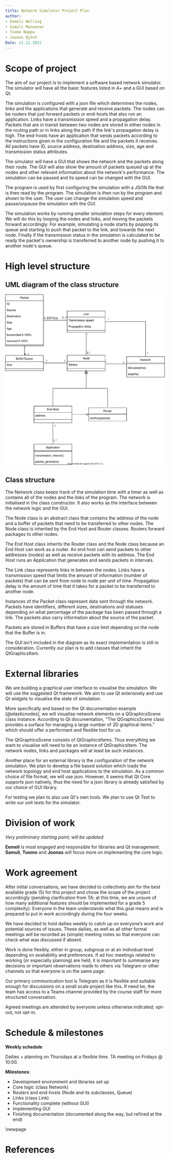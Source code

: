 ```yaml
---
title: Network Simulator Project Plan
author:
- Eemeli Welling
- Samuli Mannonen
- Tuomo Nappa
- Joonas Björk
Date: 11.11.2022
---
```



# Scope of project

The aim of our project is to implement a software based network simulator. The simulator will have all the basic features listed in A+ and a GUI based on Qt. 

The simulation is configured with a json file which determines the nodes, links and the applications that generate and receive packets. The nodes can be routers that just forward packets or end-hosts that also run an application. Links have a transmission speed and a propagation delay. Packets that are in transit between two nodes are stored in either nodes in the routing path or in links along the path if the link's propagation delay is high. The end-hosts have an application that sends packets according to the instructions given in the configuration file and the packets it receives. All packets have ID, source address, destination address, size, age and transmission status attributes. 

The simulator will have a GUI that shows the network and the packets along their route. The GUI will also show the amount of packets queued up at the nodes and other relevant information about the network's performance. The simulation can be paused and its speed can be changed with the GUI. 

The program is used by first configuring the simulation with a JSON file that is then read by the program. The simulation is then run by the program and shown to the user. The user can change the simulation speed and pause/unpause the simulation with the GUI.

The simulation works by running smaller simulation steps for every element. We will do this by looping the nodes and links, and moving the packets forward accordingly. For example, simulating a node starts by popping its queue and starting to push that packet to the link, and towards the next node. Finally if the transmission status in the simulation is calculated to be ready the packet's ownership is transferred to another node by pushing it to another node's queue.

# High level structure


## UML diagram of the class structure

![Class Diagram](./class_diagram.drawio.svg)


## Class structure

The Network class keeps track of the simulation time with a timer as well as contains all of the nodes and the links of the program. The network is initialised in the class constructor. It also works as the interface between the network logic and the GUI. 

The Node class is an abstract class that contains the address of the node and a buffer of packets that need to be transferred to other nodes. The Node class is inherited by the End Host and Router classes. Routers forward packages to other nodes.

The End Host class inherits the Router class and the Node class because an End Host can work as a router. An end host can send packets to other addresses (nodes) as well as receive packets with its address. The End Host runs an Application that generates and sends packets in intervals. 

The Link class represents links in between the nodes. Links have a transmission speed that limits the amount of information (number of packets) that can be sent from node to node per unit of time. Propagation delay is the amount of time that it takes for a packet to be transferred to another node. 

Instances of the Packet class represent data sent through the network. Packets have identifiers, different sizes, destinations and statuses depending on what percentage of the package has been passed through a link. The packets also carry information about the source of the packet. 

Packets are stored in Buffers that have a size limit depending on the node that the Buffer is in. 

The GUI isn’t included in the diagram as its exact implementation is still in consideration. Currently our plan is to add classes that inherit the QtGraphicsItem. 



# External libraries 

We are building a graphical user interface to visualise the simulation. We will use the suggested Qt framework. We aim to use Qt extensively and use Qt widgets to visualise the state of simulation. 

More specifically and based on the Qt documentation example [@elasticnodes], we will visualise network elements on a QGraphicsScene class instance. According to Qt documentation, "The QGraphicsScene class provides a surface for managing a large number of 2D graphical items." which should offer a performant and flexible tool for us. 

The QtGraphicsScene consists of QtGraphicsItems. Thus everything we want to visualise will need to be an instance of QtGraphicsItem. The network nodes, links and packages will at least be such instances. 

Another place for an external library is the configuration of the network simulation. We plan to develop a file based solution which loads the network topology and end host applications to the simulation. As a common choice of file format, we will use json. However, it seems that Qt Core supports json natively, thus the need for a json library is already satisfied by our choice of GUI library.  

For testing we plan to also use Qt's own tools. We plan to use Qt Test to write our unit tests for the simulator.



# Division of work

_Very preliminary starting point; will be updated_

**Eemeli** is most engaged and responsible for libraries and Qt management.
**Samuli**, **Tuomo** and **Joonas** will focus more on implementing the core logic.


# Work agreement

After initial conversations, we have decided to collectively aim for the best available grade (5) for this project and chose the scope of the project accordingly (pending clarification from TA; at this time, we are unsure of how many additional features should be implemented for a grade 5 complexity). Everyone in the team understands what this goal means and is prepared to put in work accordingly during the four weeks.

We have decided to hold dailies weekly to catch up on everyone’s work and potential sources of issues. These dailies, as well as all other formal meetings will be recorded as (simple) meeting notes so that everyone can check what was discussed if absent.

Work is done flexibly, either in group, subgroup or at an individual level depending on availability and preferences. If ad hoc meetings related to working (or especially planning) are held, it is important to summarise any decisions or important observations made to others via Telegram or other channels so that everyone is on the same page.

Our primary communication tool is Telegram as it is flexible and suitable enough for discussions on a small scale project like this. If need be, the team has access to a Teams channel provided by the course staff for more structured conversation.

Agreed meetings are attended by everyone unless otherwise indicated; opt-out, not opt-in.





# Schedule & milestones

**Weekly schedule**

Dailies + planning on Thursdays at a flexible time. 
TA meeting on Fridays @ 10:00.

**Milestones**:

- Development environment and libraries set up
- Core logic (class Network)
- Routers and end-hosts (Node and its subclasses, Queue)
- Links (class Link)
- Functionality complete (without GUI)
- Implementing GUI
- Finishing documentation (documented along the way, but refined at the end)


\newpage

# References

